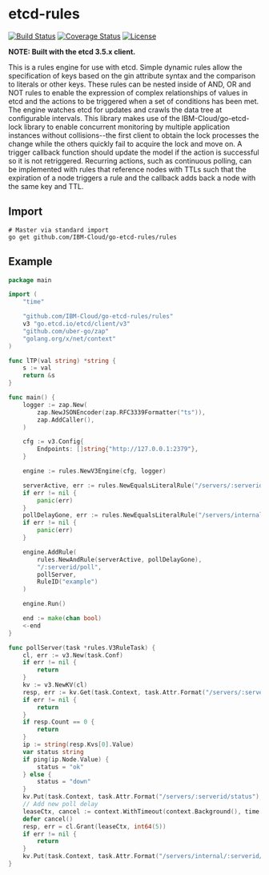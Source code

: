 etcd-rules
==========

[![Build Status](https://github.com/IBM-Cloud/go-etcd-rules/actions/workflows/go.yml/badge.svg?branch=master)](https://github.com/IBM-Cloud/go-etcd-rules/actions?query=branch%3Amaster)
[![Coverage Status](https://coveralls.io/repos/github/IBM-Bluemix/go-etcd-rules/badge.svg?branch=master)](https://coveralls.io/github/IBM-Bluemix/go-etcd-rules?branch=master)
[![License](https://img.shields.io/badge/License-Apache%202.0-blue.svg)](https://opensource.org/licenses/Apache-2.0)

**NOTE: Built with the etcd 3.5.x client.**

This is a rules engine for use with etcd.  Simple dynamic rules allow the specification
of keys based on the gin attribute syntax and the comparison to literals or other
keys.  These rules can be nested inside of AND, OR and NOT rules to enable the expression
of complex relationships of values in etcd and the actions to be triggered when a set
of conditions has been met.  The engine watches etcd for updates and crawls the data tree
at configurable intervals. This library makes use of the IBM-Cloud/go-etcd-lock library
to enable concurrent monitoring by multiple application instances without collisions--the
first client to obtain the lock processes the change while the others quickly fail to acquire
the lock and move on.  A trigger callback function should update the model if the action
is successful so it is not retriggered. Recurring actions, such as continuous polling,
can be implemented with rules that reference nodes with TTLs such that the expiration of
a node triggers a rule and the callback adds back a node with the same key and TTL.

Import
------

```shell
# Master via standard import
go get github.com/IBM-Cloud/go-etcd-rules/rules
```

Example
-------

```go
package main

import (
    "time"

    "github.com/IBM-Cloud/go-etcd-rules/rules"
    v3 "go.etcd.io/etcd/client/v3"
    "github.com/uber-go/zap"
    "golang.org/x/net/context"
)

func lTP(val string) *string {
    s := val
    return &s
}

func main() {
    logger := zap.New(
        zap.NewJSONEncoder(zap.RFC3339Formatter("ts")),
        zap.AddCaller(),
    )

    cfg := v3.Config{
        Endpoints: []string{"http://127.0.0.1:2379"},
    }

    engine := rules.NewV3Engine(cfg, logger)

    serverActive, err := rules.NewEqualsLiteralRule("/servers/:serverid/state", lTP("active"))
    if err != nil {
        panic(err)
    }
    pollDelayGone, err := rules.NewEqualsLiteralRule("/servers/internal/:serverid/poll_delay", nil)
    if err != nil {
        panic(err)
    }

    engine.AddRule(
        rules.NewAndRule(serverActive, pollDelayGone),
        "/:serverid/poll",
        pollServer,
        RuleID("example")
    )

    engine.Run()

    end := make(chan bool)
    <-end
}

func pollServer(task *rules.V3RuleTask) {
    cl, err := v3.New(task.Conf)
    if err != nil {
        return
    }
    kv := v3.NewKV(cl)
    resp, err := kv.Get(task.Context, task.Attr.Format("/servers/:serverid/ip"))
    if err != nil {
        return
    }
    if resp.Count == 0 {
        return
    }
    ip := string(resp.Kvs[0].Value)
    var status string
    if ping(ip.Node.Value) {
        status = "ok"
    } else {
        status = "down"
    }
    kv.Put(task.Context, task.Attr.Format("/servers/:serverid/status"), status)
    // Add new poll delay
    leaseCtx, cancel := context.WithTimeout(context.Background(), time.Second)
    defer cancel()
    resp, err = cl.Grant(leaseCtx, int64(5))
    if err != nil {
        return
    }
    kv.Put(task.Context, task.Attr.Format("/servers/internal/:serverid/poll_delay"), "", v3.WithLease(resp.ID))
}
```
